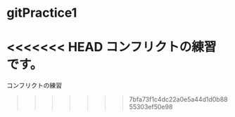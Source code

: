 # gitPractice1
<<<<<<< HEAD
コンフリクトの練習です。
=======
コンフリクトの練習
>>>>>>> 7bfa73f1c4dc22a0e5a44d1d0b8855303ef50e98
